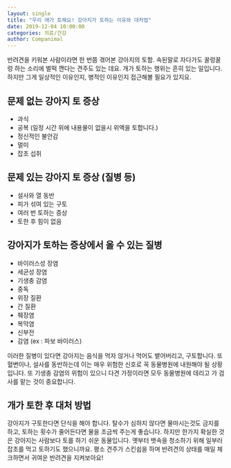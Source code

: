 ```yaml
---
layout: single
title: "우리 애가 토해요! 강아지가 토하는 이유와 대처법"
date: 2019-12-04 10:00:00
categories: 의료/건강
author: Companimal
---
```


반려견을 키워본 사람이라면 한 번쯤 겪어본 강아지의 토함. 속된말로 자다가도 꿀렁꿀렁 하는 소리에 벌떡 깬다는 견주도 있는 데요. 개가 토하는 행위는 흔히 있는 일입니다. 하지만 그게 일상적인 이유인지, 병적인 이유인지 접근해볼 필요가 있지요.

## 문제 없는 강아지 토 증상

- 과식
- 공복 (일정 시간 위에 내용물이 없을시 위액을 토합니다.)
- 정신적인 불안감
- 멀미
- 잡초 섭취

## 문제 있는 강아지 토 증상 (질병 등)

- 설사와 열 동반
- 피가 섞여 있는 구토
- 여러 번 토하는 증상
- 토한 후 힘이 없음

## 강아지가 토하는 증상에서 올 수 있는 질병

- 바이러스성 장염
- 세균성 장염
- 기생충 감염
- 중독
- 위장 질환
- 간 질환
- 췌장염
- 복막염
- 신부전
- 감염 (ex : 파보 바이러스)

이러한 질병이 있다면 강아지는 음식을 먹자 않거나 먹어도 뱉어버리고, 구토합니다. 또 혈변이나, 설사를 동반하는데 이는 매우 위험한 신호로 꼭 동물병원에 내원해야 될 상황입니다. 또 기생충 감염의 위험이 있으니 다견 가정이라면 모두 동물병원에 데리고 가 검사를 맡는 것이 중요합니다.

## 개가 토한 후 대처 방법

강아지가 구토한다면 단식을 해야 합니다. 탈수가 심하지 않다면 물마시는것도 금지를 하고, 토하는 횟수가 줄어든다면 물을 조금씩 주는게 좋습니다. 하지만 한가지 확실한 것은 강아지는 사람보다 토를 하기 쉬운 동물입니다. 옛부터 뱃속을 청소하기 위해 일부러 잡초를 먹고 토하기도 했으니까요. 평소 견주가 스킨쉽을 하며 반려견의 상태를 매일 체크하면서 귀여운 반려견을 지켜보아요!
